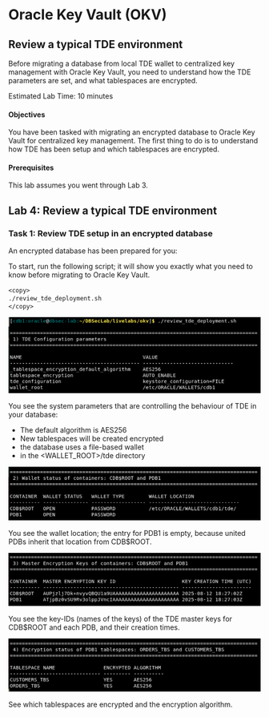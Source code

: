 # Oracle Key Vault (OKV)

## Review a typical TDE environment
Before migrating a database from local TDE wallet to centralized key management with Oracle Key Vault, you need to understand how the TDE parameters are set, and what tablespaces are encrypted.

Estimated Lab Time: 10 minutes

#### Objectives
You have been tasked with migrating an encrypted database to Oracle Key Vault for centralized key management. The first thing to do is to understand how TDE has been setup and which tablespaces are encrypted.

#### Prerequisites
This lab assumes you went through Lab 3. 

## Lab 4: Review a typical TDE environment
### Task 1: Review TDE setup in an encrypted database

An encrypted database has been prepared for you:

To start, run the following script; it will show you exactly what you need to know before migrating to Oracle Key Vault.

 ````
 <copy>
 ./review_tde_deployment.sh
 </copy>
 ````
   ![Key Vault](./images/OKV-LL4-001a.png "You see the system parameters that are controlling the behaviour of TDE in your database:")

You see the system parameters that are controlling the behaviour of TDE in your database: 
- The default algorithm is AES256
- New tablespaces will be created encrypted
- the database uses a file-based wallet 
- in the <WALLET_ROOT>/tde directory

![Key Vault](./images/OKV-LL4-001b.png "You see the wallet location:")

You see the wallet location; the entry for PDB1 is empty, because united PDBs inherit that location from CDB$ROOT.

   ![Key Vault](./images/OKV-LL4-001c.png "You see the key-IDs (names of the keys) of the TDE master keys for CDB$ROOT and each PDB:")

You see the key-IDs (names of the keys) of the TDE master keys for CDB$ROOT and each PDB, and their creation times.

   ![Key Vault](./images/OKV-LL4-001d.png "See which tablespaces are encrypted and the encryption algorithm:")

See which tablespaces are encrypted and the encryption algorithm.